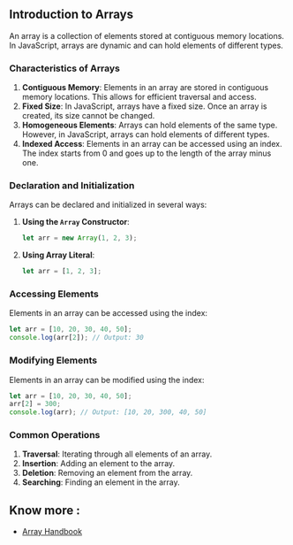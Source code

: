 ## Introduction to Arrays

An array is a collection of elements stored at contiguous memory locations. In JavaScript, arrays are dynamic and can hold elements of different types.

### Characteristics of Arrays

1. **Contiguous Memory**: Elements in an array are stored in contiguous memory locations. This allows for efficient traversal and access.
2. **Fixed Size**: In JavaScript, arrays have a fixed size. Once an array is created, its size cannot be changed.
3. **Homogeneous Elements**: Arrays can hold elements of the same type. However, in JavaScript, arrays can hold elements of different types.
4. **Indexed Access**: Elements in an array can be accessed using an index. The index starts from 0 and goes up to the length of the array minus one.

### Declaration and Initialization

Arrays can be declared and initialized in several ways:

1. **Using the `Array` Constructor**:

   ```javascript
   let arr = new Array(1, 2, 3);
   ```

2. **Using Array Literal**:
   ```javascript
   let arr = [1, 2, 3];
   ```

### Accessing Elements

Elements in an array can be accessed using the index:

```javascript
let arr = [10, 20, 30, 40, 50];
console.log(arr[2]); // Output: 30
```

### Modifying Elements

Elements in an array can be modified using the index:

```javascript
let arr = [10, 20, 30, 40, 50];
arr[2] = 300;
console.log(arr); // Output: [10, 20, 300, 40, 50]
```

### Common Operations

1. **Traversal**: Iterating through all elements of an array.
2. **Insertion**: Adding an element to the array.
3. **Deletion**: Removing an element from the array.
4. **Searching**: Finding an element in the array.

## Know more :

- [Array Handbook](https://dev.to/manojspace/mastering-array-manipulation-in-dsa-using-javascript-from-basics-to-advanced-3i6j)
